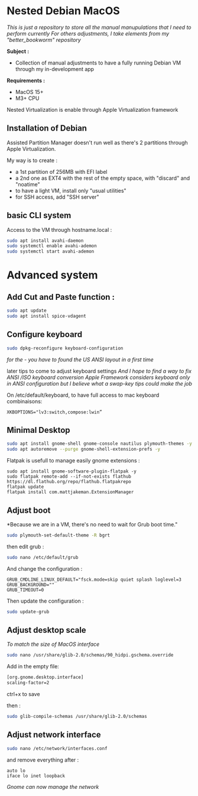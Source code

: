 # Nested Debian MacOS

*This is just a repository to store all the manual manupulations that I need to perform currently*
*For others adjustments, I take elements from my "better_bookworm" repository*

**Subject :**
- Collection of manual adjustments to have a fully running Debian VM through my in-development app

**Requirements :**
- MacOS 15+
- M3+ CPU

Nested Virtualization is enable through Apple Virtualization framework

## Installation of Debian
Assisted Partition Manager doesn't run well as there's 2 partitions through Apple Virtualization.

My way is to create :
- a 1st partition of 256MB with EFI label
- a 2nd one as EXT4 with the rest of the empty space, with "discard" and "noatime"
- to have a light VM, install only "usual utilities"
- for SSH access, add "SSH server"

## basic CLI system
Access to the VM through hostname.local :
```bash
sudo apt install avahi-daemon
sudo systemctl enable avahi-ademon
sudo systemctl start avahi-ademon
```

# Advanced system
## Add Cut and Paste function :
```bash
sudo apt update
sudo apt install spice-vdagent
```

## Configure keyboard
```bash
sudo dpkg-reconfigure keyboard-configuration
```
*for the - you have to found the US ANSI layout in a first time*

later tips to come to adjust keyboard settings
*And I hope to find a way to fix ANSI /ISO keyboard conversion*
*Apple Framework considers keyboard only in ANSI configuration*
*but I believe what a swap-key tips could make the job*

On /etc/default/keyboard, to have full access to mac keyboard combinaisons:
```
XKBOPTIONS="lv3:switch,compose:lwin”
```

## Minimal Desktop
```bash
sudo apt install gnome-shell gnome-console nautilus plymouth-themes -y
sudo apt autoremove --purge gnome-shell-extension-prefs -y
```
Flatpak is usefull to manage easily gnome extensions :
```
sudo apt install gnome-software-plugin-flatpak -y
sudo flatpak remote-add --if-not-exists flathub https://dl.flathub.org/repo/flathub.flatpakrepo
flatpak update
flatpak install com.mattjakeman.ExtensionManager
```

## Adjust boot
*Because we are in a VM, there's no need to wait for Grub boot time."
```bash
sudo plymouth-set-default-theme -R bgrt
```
then edit grub :
```bash
sudo nano /etc/default/grub
```
And change the configuration :
```
GRUB_CMDLINE_LINUX_DEFAULT="fsck.mode=skip quiet splash loglevel=3
GRUB_BACKGROUND=""
GRUB_TIMEOUT=0
```
Then update the configuration :
```bash
sudo update-grub
```

## Adjust desktop scale
*To match the size of MacOS interface*

```bash
sudo nano /usr/share/glib-2.0/schemas/90_hidpi.gschema.override
```
Add in the empty file:
```bash
[org.gnome.desktop.interface]
scaling-factor=2
```
ctrl+x to save

then :
```bash
sudo glib-compile-schemas /usr/share/glib-2.0/schemas
```

## Adjust network interface
```bash
sudo nano /etc/network/interfaces.conf
```
and remove everything after :
```
auto lo
iface lo inet loopback
```
*Gnome can now manage the network*

